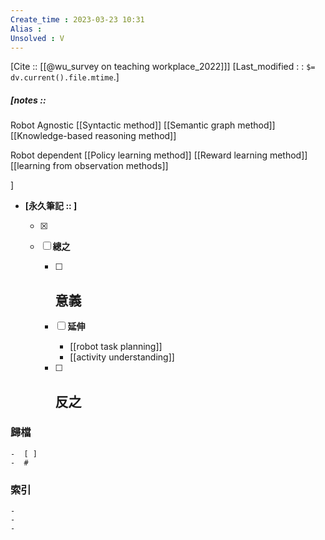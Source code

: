 ```yaml
---
Create_time : 2023-03-23 10:31
Alias : 
Unsolved : V
---
```

[Cite ::  [[@wu_survey on teaching workplace_2022]]]
[Last_modified : : `$= dv.current().file.mtime`.]
##### [notes ::   
Robot Agnostic
	[[Syntactic method]]
	[[Semantic graph method]]
	[[Knowledge-based reasoning method]]

Robot dependent 
	[[Policy learning method]]
	[[Reward learning method]]
	[[learning from observation methods]]
	
]

- **[永久筆記 :: ]**
	
	- [x]
	
	- [ ] **總之**
		
		- [ ] **意義**
			-
		
		- [ ] **延伸**
			- [[robot task planning]]
			- [[activity understanding]]
		
		- [ ] **反之**
			-
		


### 歸檔 
	-  [ ]
	-  #

### 索引
	-
	-
	-
	
